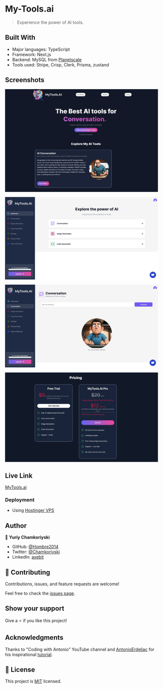 # My-Tools.ai

> Experience the power of AI tools.

## Built With

- Major languages: TypeScript
- Framework: Next.js
- Backend: MySQL from [Planetscale](https://app.planetscale.com/)
- Tools used: Stripe, Crisp, Clerk, Prisma, zustand

## Screenshots

![Home](/public/my-tools.JPG)

![Dashboard](/public/Dashboard.JPG)

![Conversation](/public/Conversation.JPG)

![Pricing](/public/Pricing.JPG)

## Live Link

[MyTools.ai](https://my-tools.ai)

### Deployment

- Using [Hostinger VPS](https://hostingerl.com)

## Author

👤 **Yuriy Chamkoriyski**

- GitHub: [@Hombre2014](https://github.com/Hombre2014)
- Twitter: [@Chamkoriyski](https://twitter.com/Chamkoriyski)
- LinkedIn: [axebit](https://linkedin.com/in/axebit)

## 🤝 Contributing

Contributions, issues, and feature requests are welcome!

Feel free to check the [issues page](https://github.com/Hombre/Genius/issues).

## Show your support

Give a ⭐️ if you like this project!

## Acknowledgments

Thanks to "Coding with Antonio" YouTube channel and [AntonioErdeljac](https://github.com/AntonioErdeljac) for his inspirational [tutorial](https://www.youtube.com/watch?v=ffJ38dBzrlY&ab_channel=CodeWithAntonio).

## 📝 License

This project is [MIT](./license.md) licensed.
